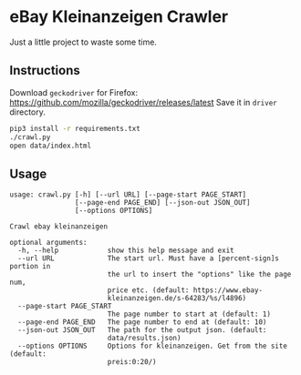 # eBay Kleinanzeigen Crawler

Just a little project to waste some time.

## Instructions

Download `geckodriver` for Firefox: https://github.com/mozilla/geckodriver/releases/latest
Save it in  `driver` directory.

```bash
pip3 install -r requirements.txt
./crawl.py
open data/index.html
```

## Usage
```
usage: crawl.py [-h] [--url URL] [--page-start PAGE_START]
                [--page-end PAGE_END] [--json-out JSON_OUT]
                [--options OPTIONS]

Crawl ebay kleinanzeigen

optional arguments:
  -h, --help            show this help message and exit
  --url URL             The start url. Must have a [percent-sign]s portion in
                        the url to insert the "options" like the page num,
                        price etc. (default: https://www.ebay-
                        kleinanzeigen.de/s-64283/%s/l4896)
  --page-start PAGE_START
                        The page number to start at (default: 1)
  --page-end PAGE_END   The page number to end at (default: 10)
  --json-out JSON_OUT   The path for the output json. (default:
                        data/results.json)
  --options OPTIONS     Options for kleinanzeigen. Get from the site (default:
                        preis:0:20/)
```
